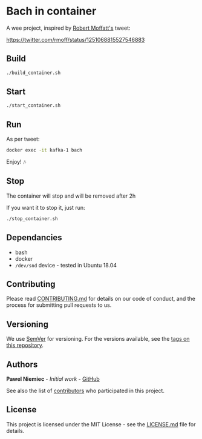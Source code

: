 # Bach in container

A wee project, inspired by [Robert Moffatt's](https://github.com/rmoff) tweet:

https://twitter.com/rmoff/status/1251068815527546883

## Build

```sh
./build_container.sh
```

## Start

```sh
./start_container.sh
```

## Run

As per tweet:

```sh
docker exec -it kafka-1 bach
```

Enjoy! :notes:

## Stop

The container will stop and will be removed after 2h

If you want it to stop it, just run:

```sh
./stop_container.sh
```

## Dependancies

- bash
- docker
- `/dev/snd` device - tested in Ubuntu 18.04

## Contributing

Please read [CONTRIBUTING.md](CONTRIBUTING.md) for details on our code of
conduct, and the process for submitting pull requests to us.

## Versioning

We use [SemVer](http://semver.org/) for versioning. For the versions available,
see the [tags on this repository](https://github.com/pawniemiec/bach-in-container/tags).

## Authors

**Pawel Niemiec** - *Initial work* - [GitHub](https://github.com/pawniemiec)

See also the list of [contributors](https://github.com/pawniemiec/bach-in-container/contributors)
who participated in this project.

## License

This project is licensed under the MIT License - see the [LICENSE.md](LICENSE.md) file for details.
